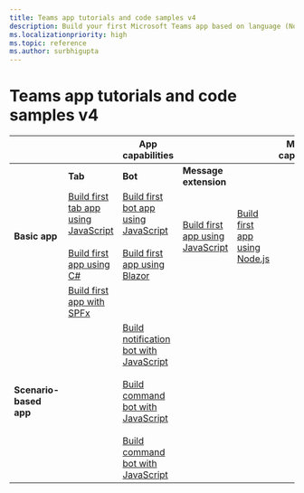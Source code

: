 ```yaml
---
title: Teams app tutorials and code samples v4
description: Build your first Microsoft Teams app based on language (Node.js, C#, Java, and Python) and developement environment, understand app capabilities, SDKs.
ms.localizationpriority: high
ms.topic: reference
ms.author: surbhigupta
---
```

# Teams app tutorials and code samples v4

| &nbsp; | &nbsp; | App capabilities | &nbsp; | &nbsp;| Multi-capability |
|---|---|---|---|---|---|
| &nbsp; | **Tab** | **Bot** | **Message extension** | &nbsp; |
| **Basic app** | [Build first tab app using JavaScript](../sbs-gs-javascript.yml) <br><br> [Build first app using C#](../sbs-gs-csharp.yml) | [Build first bot app using JavaScript](../sbs-gs-bot.yml) <br><br> [Build first app using Blazor](../sbs-gs-blazorupdate.yml) | [Build first app using JavaScript](../sbs-gs-msgext.yml) | [Build first app using Node.js](../sbs-gs-nodejs.yml) |
| &nbsp; | [Build first app with SPFx](../sbs-gs-spfx.yml) |  |  |  |
| **Scenario-based app** |  | [Build notification bot with JavaScript](../sbs-gs-notificationbot.yml) <br><br> [Build command bot with JavaScript](../sbs-gs-commandbot.yml) <br><br> [Build command bot with JavaScript](../sbs-gs-workflow-bot.yml)|  |  |
